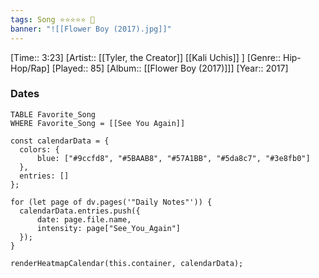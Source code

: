 ```yaml
---
tags: Song ⭐⭐⭐⭐⭐ 💛
banner: "![[Flower Boy (2017).jpg]]"
---
```

[Time:: 3:23]
[Artist:: [[Tyler, the Creator]] [[Kali Uchis]] ]
[Genre:: Hip-Hop/Rap]
[Played:: 85]
[Album:: [[Flower Boy (2017)]]]
[Year:: 2017]
### Dates
````dataview
TABLE Favorite_Song
WHERE Favorite_Song = [[See You Again]]
````

  ```dataviewjs
const calendarData = { 
	colors: { 
		blue: ["#9ccfd8", "#5BAAB8", "#57A1BB", "#5da8c7", "#3e8fb0"] 
	}, 
	entries: [] 
}; 

for (let page of dv.pages('"Daily Notes"')) { 
	calendarData.entries.push({ 
		date: page.file.name, 
		intensity: page["See_You_Again"]
	}); 
} 

renderHeatmapCalendar(this.container, calendarData);
```
